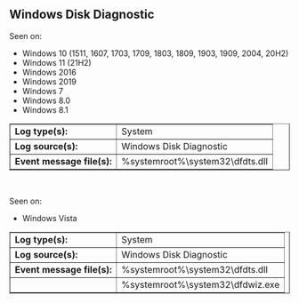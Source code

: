 ## Windows Disk Diagnostic

Seen on:
* Windows 10 (1511, 1607, 1703, 1709, 1803, 1809, 1903, 1909, 2004, 20H2)
* Windows 11 (21H2)
* Windows 2016
* Windows 2019
* Windows 7
* Windows 8.0
* Windows 8.1

<table border="1" class="docutils">
  <tbody>
    <tr>
      <td><b>Log type(s):</b></td>
      <td>System</td>
    </tr>
    <tr>
      <td><b>Log source(s):</b></td>
      <td>Windows Disk Diagnostic</td>
    </tr>
    <tr>
      <td><b>Event message file(s):</b></td>
      <td>%systemroot%\system32\dfdts.dll</td>
    </tr>
  </tbody>
</table>

&nbsp;

Seen on:
* Windows Vista

<table border="1" class="docutils">
  <tbody>
    <tr>
      <td><b>Log type(s):</b></td>
      <td>System</td>
    </tr>
    <tr>
      <td><b>Log source(s):</b></td>
      <td>Windows Disk Diagnostic</td>
    </tr>
    <tr>
      <td><b>Event message file(s):</b></td>
      <td>%systemroot%\system32\dfdts.dll</td>
    </tr>
    <tr>
      <td>&nbsp;</td>
      <td>%systemroot%\system32\dfdwiz.exe</td>
    </tr>
  </tbody>
</table>

&nbsp;

